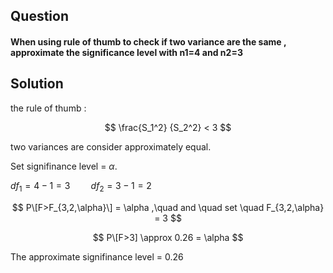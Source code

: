 ## Question 
#### When using rule of thumb to check if two variance are the same , approximate the significance level with n1=4 and n2=3 

## Solution
the rule of thumb :

$$
\frac{S_1^2} {S_2^2} < 3 
$$

two variances are consider approximately equal.

Set signifinance level = $\alpha$.

$df_1 = 4-1 =3 \quad \quad df_2 = 3-1 = 2$

$$
P\[F>F_{3,2,\alpha}\] = \alpha ,\quad and \quad set \quad F_{3,2,\alpha} = 3
$$

$$
P\[F>3] \approx 0.26 = \alpha
$$

The approximate signifinance level = 0.26




